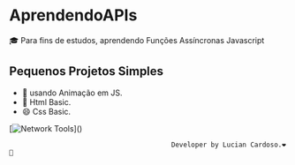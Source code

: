# AprendendoAPIs
🎓 Para fins de estudos, aprendendo Funções Assíncronas Javascript

## Pequenos Projetos Simples 
- 💫 usando Animação em JS.
- 🔰 Html Basic.
- 😄 Css Basic.

[![Network Tools](https://img.shields.io/badge/-🌳%20ViaCEP%20Link-000?)]()




                                             Developer by Lucian Cardoso.❤️🚀
